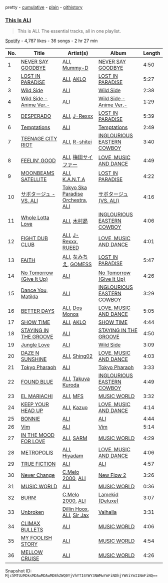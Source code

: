 pretty - [cumulative](/playlists/cumulative/37i9dQZF1DZ06evO1DGhYQ.md) - [plain](/playlists/plain/37i9dQZF1DZ06evO1DGhYQ) - [githistory](https://github.githistory.xyz/mackorone/spotify-playlist-archive/blob/main/playlists/plain/37i9dQZF1DZ06evO1DGhYQ)

### [This Is ALI](https://open.spotify.com/playlist/37i9dQZF1DZ06evO1DGhYQ)

> This is ALI\. The essential tracks, all in one playlist.

[Spotify](https://open.spotify.com/user/spotify) - 4,787 likes - 36 songs - 2 hr 27 min

| No. | Title | Artist(s) | Album | Length |
|---|---|---|---|---|
| 1 | [NEVER SAY GOODBYE](https://open.spotify.com/track/1NVQvAvYhYUluRrRQpdCjg) | [ALI](https://open.spotify.com/artist/2Qqrew4ZcEwf9NY7UqWGfU), [Mummy\-D](https://open.spotify.com/artist/1tDPDvqdllfPLjLhFFkocX) | [NEVER SAY GOODBYE](https://open.spotify.com/album/0f9ojxk4DzroHLGAU5iUA3) | 4:50 |
| 2 | [LOST IN PARADISE](https://open.spotify.com/track/7kRKlFCFLAUwt43HWtauhX) | [ALI](https://open.spotify.com/artist/2Qqrew4ZcEwf9NY7UqWGfU), [AKLO](https://open.spotify.com/artist/5fNuYnFYyzsrVRtDcKPnxb) | [LOST IN PARADISE](https://open.spotify.com/album/6Jp8BbweVonPWAP5Qyn56J) | 5:27 |
| 3 | [Wild Side](https://open.spotify.com/track/2RSPQJ483jRL1KNtMuKqgh) | [ALI](https://open.spotify.com/artist/2Qqrew4ZcEwf9NY7UqWGfU) | [Wild Side](https://open.spotify.com/album/3orsbAMCSTKfOflkip7puY) | 2:38 |
| 4 | [Wild Side \-Anime Ver.\-](https://open.spotify.com/track/2JMs2Yw7li3OyszcS0TrxN) | [ALI](https://open.spotify.com/artist/2Qqrew4ZcEwf9NY7UqWGfU) | [Wild Side \-Anime Ver.\-](https://open.spotify.com/album/281zFayPlwwMGOj48wYnYt) | 1:29 |
| 5 | [DESPERADO](https://open.spotify.com/track/1jFdZdOTsMqrntJjGKd3C2) | [ALI](https://open.spotify.com/artist/2Qqrew4ZcEwf9NY7UqWGfU), [J\-Rexxx](https://open.spotify.com/artist/5RNhX2Lm64fQpfcHwOWSbx) | [LOST IN PARADISE](https://open.spotify.com/album/7eVQUS48aCo0xfUPOlNVlT) | 5:39 |
| 6 | [Temptations](https://open.spotify.com/track/2HyCSbrfRjy0smkJMol7Oy) | [ALI](https://open.spotify.com/artist/2Qqrew4ZcEwf9NY7UqWGfU) | [Temptations](https://open.spotify.com/album/6vR3bL2HLIKKWpukolyqbM) | 2:49 |
| 7 | [TEENAGE CITY RIOT](https://open.spotify.com/track/3LT9TScu8L84wBZLHfpSwu) | [ALI](https://open.spotify.com/artist/2Qqrew4ZcEwf9NY7UqWGfU), [R\-shitei](https://open.spotify.com/artist/0FZn92qmQ4tpWLbGR26dBb) | [INGLOURIOUS EASTERN COWBOY](https://open.spotify.com/album/1inqg1yD9EMoVZqKXw5gmg) | 3:40 |
| 8 | [FEELIN' GOOD](https://open.spotify.com/track/51ekzjfX01cxNzjElR8bpH) | [ALI](https://open.spotify.com/artist/2Qqrew4ZcEwf9NY7UqWGfU), [梅田サイファー](https://open.spotify.com/artist/6jGXROxZ2l5mTSyfVqjLn2) | [LOVE, MUSIC AND DANCE](https://open.spotify.com/album/6k0K8fxPxw0daw5QWCKmaQ) | 4:49 |
| 9 | [MOONBEAMS SATELLITE](https://open.spotify.com/track/2Qz5Jj0U1poQ6uZwWyemeK) | [ALI](https://open.spotify.com/artist/2Qqrew4ZcEwf9NY7UqWGfU), [K.A.N.T.A](https://open.spotify.com/artist/1sb3bbYGpYX84TKUvdw2dO) | [LOST IN PARADISE](https://open.spotify.com/album/7eVQUS48aCo0xfUPOlNVlT) | 4:22 |
| 10 | [サボタージュ \- VS\. ALI](https://open.spotify.com/track/5VKxSh8WcTp5M3Uv9SD81Y) | [Tokyo Ska Paradise Orchestra](https://open.spotify.com/artist/0UZq6vAHrwGgctvxTzzxYm), [ALI](https://open.spotify.com/artist/2Qqrew4ZcEwf9NY7UqWGfU) | [サボタージュ \(VS\. ALI\)](https://open.spotify.com/album/6mFPQaQNRgWZNbFzsep3AD) | 4:16 |
| 11 | [Whole Lotta Love](https://open.spotify.com/track/0qRGWueuXYkUmVTaVMXDRD) | [ALI](https://open.spotify.com/artist/2Qqrew4ZcEwf9NY7UqWGfU), [木村昴](https://open.spotify.com/artist/7xgoSh8BBoyKV02juTgUag) | [INGLOURIOUS EASTERN COWBOY](https://open.spotify.com/album/1inqg1yD9EMoVZqKXw5gmg) | 4:06 |
| 12 | [FIGHT DUB CLUB](https://open.spotify.com/track/2Jgq2YG8bYFnwqFFFr0rbx) | [ALI](https://open.spotify.com/artist/2Qqrew4ZcEwf9NY7UqWGfU), [J\-Rexxx](https://open.spotify.com/artist/5RNhX2Lm64fQpfcHwOWSbx), [RUEED](https://open.spotify.com/artist/4iIx9O5HVTda3EyChrHkTK) | [LOVE, MUSIC AND DANCE](https://open.spotify.com/album/6k0K8fxPxw0daw5QWCKmaQ) | 4:01 |
| 13 | [FAITH](https://open.spotify.com/track/3FSzby80mFX8cBt1zGbjUr) | [ALI](https://open.spotify.com/artist/2Qqrew4ZcEwf9NY7UqWGfU), [なみちえ](https://open.spotify.com/artist/5oLsQ9qhHfYCV5L5XNMxAZ), [GOMESS](https://open.spotify.com/artist/37cFtvT8bs2rU39mvPLN0I) | [LOST IN PARADISE](https://open.spotify.com/album/7eVQUS48aCo0xfUPOlNVlT) | 5:47 |
| 14 | [No Tomorrow \(Give It Up\)](https://open.spotify.com/track/54CxfEHBo4orjryP30IcDy) | [ALI](https://open.spotify.com/artist/2Qqrew4ZcEwf9NY7UqWGfU) | [No Tomorrow \(Give It Up\)](https://open.spotify.com/album/6w42YzfePjrV7RWiJeIXoS) | 4:26 |
| 15 | [Dance You, Matilda](https://open.spotify.com/track/3zhx8K4SxwHLWtAZRiNdsq) | [ALI](https://open.spotify.com/artist/2Qqrew4ZcEwf9NY7UqWGfU) | [INGLOURIOUS EASTERN COWBOY](https://open.spotify.com/album/1inqg1yD9EMoVZqKXw5gmg) | 3:29 |
| 16 | [BETTER DAYS](https://open.spotify.com/track/5qNZWyunNyD505JVslU1TE) | [ALI](https://open.spotify.com/artist/2Qqrew4ZcEwf9NY7UqWGfU), [Dos Monos](https://open.spotify.com/artist/5Zg5lgH9GmkewONPMJlhbv) | [LOVE, MUSIC AND DANCE](https://open.spotify.com/album/6k0K8fxPxw0daw5QWCKmaQ) | 5:05 |
| 17 | [SHOW TIME](https://open.spotify.com/track/5eOOnFQHQdb5DpJvZRPS2l) | [ALI](https://open.spotify.com/artist/2Qqrew4ZcEwf9NY7UqWGfU), [AKLO](https://open.spotify.com/artist/5fNuYnFYyzsrVRtDcKPnxb) | [SHOW TIME](https://open.spotify.com/album/24yJA2oiDwau8NsrcqH2lw) | 4:44 |
| 18 | [STAYING IN THE GROOVE](https://open.spotify.com/track/2nQFemzvvRyC2B6UM0zRME) | [ALI](https://open.spotify.com/artist/2Qqrew4ZcEwf9NY7UqWGfU) | [STAYING IN THE GROOVE](https://open.spotify.com/album/0G6HaT2usfAR4Y7WmFPp1q) | 4:50 |
| 19 | [Jungle Love](https://open.spotify.com/track/63QCUBOTQHjSU4Vawd5dNA) | [ALI](https://open.spotify.com/artist/2Qqrew4ZcEwf9NY7UqWGfU) | [Wild Side](https://open.spotify.com/album/3orsbAMCSTKfOflkip7puY) | 3:09 |
| 20 | [DAZE N SUNSHINE](https://open.spotify.com/track/4AbZXj7bkhxmnhFab2Ej8l) | [ALI](https://open.spotify.com/artist/2Qqrew4ZcEwf9NY7UqWGfU), [Shing02](https://open.spotify.com/artist/0FB6beTn4vescDdnHeCUm9) | [LOVE, MUSIC AND DANCE](https://open.spotify.com/album/6k0K8fxPxw0daw5QWCKmaQ) | 4:03 |
| 21 | [Tokyo Pharaoh](https://open.spotify.com/track/2ddh4hVyDNFt6gBvqOmTW7) | [ALI](https://open.spotify.com/artist/2Qqrew4ZcEwf9NY7UqWGfU) | [Tokyo Pharaoh](https://open.spotify.com/album/3wJMXwks4RkMQfnVrO23n0) | 3:33 |
| 22 | [FOUND BLUE](https://open.spotify.com/track/3a75OF0QEnrn8LqWXWpC67) | [ALI](https://open.spotify.com/artist/2Qqrew4ZcEwf9NY7UqWGfU), [Takuya Kuroda](https://open.spotify.com/artist/4DbVGBurfbrdLW2ZwfwdmP) | [INGLOURIOUS EASTERN COWBOY](https://open.spotify.com/album/1inqg1yD9EMoVZqKXw5gmg) | 4:49 |
| 23 | [EL MARIACHI](https://open.spotify.com/track/4AhqLI5pedSyAjm5bWfZaN) | [ALI](https://open.spotify.com/artist/2Qqrew4ZcEwf9NY7UqWGfU), [MFS](https://open.spotify.com/artist/09JmqY14D3mV8CglLRQLWd) | [MUSIC WORLD](https://open.spotify.com/album/2CyKgEGTTDk877h5CDz5zW) | 3:32 |
| 24 | [KEEP YOUR HEAD UP](https://open.spotify.com/track/6obSLuEgeFp54c5iDa8BsR) | [ALI](https://open.spotify.com/artist/2Qqrew4ZcEwf9NY7UqWGfU), [Kazuo](https://open.spotify.com/artist/6JN1a5p0aucHtYCLSl3vnY) | [LOVE, MUSIC AND DANCE](https://open.spotify.com/album/6k0K8fxPxw0daw5QWCKmaQ) | 4:14 |
| 25 | [BONNIE](https://open.spotify.com/track/5ecYZakfWTAKBT6JwJYmq3) | [ALI](https://open.spotify.com/artist/2Qqrew4ZcEwf9NY7UqWGfU) | [ALI](https://open.spotify.com/album/5mAvOe8oCtB1rT4khPoLTQ) | 4:44 |
| 26 | [Vim](https://open.spotify.com/track/3gX6jimRbB0Cdy1dPsWCWu) | [ALI](https://open.spotify.com/artist/2Qqrew4ZcEwf9NY7UqWGfU) | [Vim](https://open.spotify.com/album/5jPCOGSqbWXzcBs0ADhn5z) | 5:14 |
| 27 | [IN THE MOOD FOR LOVE](https://open.spotify.com/track/2M6CXNUL0Upsi5eTV944N3) | [ALI](https://open.spotify.com/artist/2Qqrew4ZcEwf9NY7UqWGfU), [SARM](https://open.spotify.com/artist/53pyDdbX1I71Wcyr8ZPJAP) | [MUSIC WORLD](https://open.spotify.com/album/2CyKgEGTTDk877h5CDz5zW) | 4:29 |
| 28 | [METROPOLIS](https://open.spotify.com/track/6K67HToFgqOrit9qtRJZdB) | [ALI](https://open.spotify.com/artist/2Qqrew4ZcEwf9NY7UqWGfU), [Hiyadam](https://open.spotify.com/artist/5akLOzzp3zMfvne1K2tv7e) | [LOVE, MUSIC AND DANCE](https://open.spotify.com/album/6k0K8fxPxw0daw5QWCKmaQ) | 4:06 |
| 29 | [TRUE FICTION](https://open.spotify.com/track/1WSJOy4rfsuOiwQLrfAke7) | [ALI](https://open.spotify.com/artist/2Qqrew4ZcEwf9NY7UqWGfU) | [ALI](https://open.spotify.com/album/5mAvOe8oCtB1rT4khPoLTQ) | 4:57 |
| 30 | [Never Change](https://open.spotify.com/track/5VsuLuRLv7JJ2Cx0bMQvAD) | [C.Melo 2000](https://open.spotify.com/artist/0yXdV5R98B2ro9g21c3KA0), [ALI](https://open.spotify.com/artist/2Qqrew4ZcEwf9NY7UqWGfU) | [New Flow 2](https://open.spotify.com/album/07CWE671HIEOJJWE3mmZb4) | 3:26 |
| 31 | [MUSIC WORLD](https://open.spotify.com/track/3h6S9MPRPtt58jWb6JuRrm) | [ALI](https://open.spotify.com/artist/2Qqrew4ZcEwf9NY7UqWGfU) | [MUSIC WORLD](https://open.spotify.com/album/2CyKgEGTTDk877h5CDz5zW) | 0:36 |
| 32 | [BURN!](https://open.spotify.com/track/1ByTaifgTZiSkcGfUE9Aqy) | [C.Melo 2000](https://open.spotify.com/artist/0yXdV5R98B2ro9g21c3KA0), [ALI](https://open.spotify.com/artist/2Qqrew4ZcEwf9NY7UqWGfU) | [Lamekid \(Deluxe\)](https://open.spotify.com/album/0EGbKrLbfjXhdTCKOiBmwP) | 3:07 |
| 33 | [Unbroken](https://open.spotify.com/track/4NhpxU9W1NtpKTjjvhPvCw) | [Dillin Hoox](https://open.spotify.com/artist/5MGKryqtJfI7dlfJMTBQM0), [ALI](https://open.spotify.com/artist/2Qqrew4ZcEwf9NY7UqWGfU), [Sir Jax](https://open.spotify.com/artist/0QhGyoIiXPdih6B4K6lKNC) | [Valhalla](https://open.spotify.com/album/2mtXhQ7aX1uL8BJIhwyIce) | 3:31 |
| 34 | [CLIMAX BULLETS](https://open.spotify.com/track/6Hmv7N9nVGPziEslVoHnoz) | [ALI](https://open.spotify.com/artist/2Qqrew4ZcEwf9NY7UqWGfU) | [MUSIC WORLD](https://open.spotify.com/album/2CyKgEGTTDk877h5CDz5zW) | 4:06 |
| 35 | [MY FOOLISH STORY](https://open.spotify.com/track/23iNE27DugVD8N3LiLTdQF) | [ALI](https://open.spotify.com/artist/2Qqrew4ZcEwf9NY7UqWGfU) | [MUSIC WORLD](https://open.spotify.com/album/2CyKgEGTTDk877h5CDz5zW) | 4:54 |
| 36 | [MELLOW CRUISE](https://open.spotify.com/track/5rwjc8p9p8jDcuyzWWKvKA) | [ALI](https://open.spotify.com/artist/2Qqrew4ZcEwf9NY7UqWGfU) | [MUSIC WORLD](https://open.spotify.com/album/2CyKgEGTTDk877h5CDz5zW) | 4:26 |

Snapshot ID: `Mjc5MTUzMDksMDAwMDAwMDBhZWQ0YjVhYTI4YWY3NWMwYmFiNDhjYWViYmI1NmFiNQ==`

